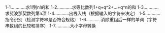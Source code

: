 1-1…………求1!到n!的和
1-2…………求等比数列1+q+q^2+…+q^n的和
1-3…………求斐波那契数列第n项
1-4…………出栈入栈（根据输入的字符来决定）
1-5…………指令识别（检测字符串是否符合规格）
1-6…………消除重组后一样的单词（字符串数组的比较和排序）
1-7…………大小字母转换
